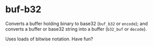 # buf-b32

Converts a buffer holding binary to base32 (`buf_b32` or `encode`); and converts a buffer or base32 string into a buffer (`b32_buf` or `decode`).

Uses loads of bitwise notation. Have fun?

